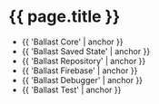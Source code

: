 ---
---

# {{ page.title }}

- {{ 'Ballast Core' | anchor }}
- {{ 'Ballast Saved State' | anchor }}
- {{ 'Ballast Repository' | anchor }}
- {{ 'Ballast Firebase' | anchor }}
- {{ 'Ballast Debugger' | anchor }} 
- {{ 'Ballast Test' | anchor }}
